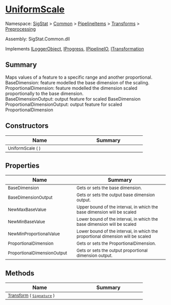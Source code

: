 # [UniformScale](./UniformScale.md)

Namespace: [SigStat]() > [Common](./../../../README.md) > [PipelineItems]() > [Transforms]() > [Preprocessing](./README.md)

Assembly: SigStat.Common.dll

Implements [ILoggerObject](./../../../ILoggerObject.md), [IProgress](./../../../Helpers/IProgress.md), [IPipelineIO](./../../../Pipeline/IPipelineIO.md), [ITransformation](./../../../ITransformation.md)

## Summary
Maps values of a feature to a specific range and another proportional.  <br>BaseDimension: feature modelled the base dimension of the scaling. <br>ProportionalDimension: feature modelled the dimension scaled proportionally to the base dimension. <br>BaseDimensionOutput: output feature for scaled BaseDimension<br>ProportionalDimensionOutput: output feature for scaled ProportionalDimension

## Constructors

| Name | Summary | 
| --- | --- | 
| <sub>UniformScale (  )</sub><div style="width: 200px">| <sub></sub><div style="width: 200px">| <br>


## Properties

| Name | Summary | 
| --- | --- | 
| <sub>BaseDimension</sub><div style="width: 200px">| <sub>Gets or sets the base dimension.</sub><div style="width: 200px">| <br>
| <sub>BaseDimensionOutput</sub><div style="width: 200px">| <sub>Gets or sets the output base dimension output.</sub><div style="width: 200px">| <br>
| <sub>NewMaxBaseValue</sub><div style="width: 200px">| <sub>Upper bound of the interval, in which the base dimension will be scaled</sub><div style="width: 200px">| <br>
| <sub>NewMinBaseValue</sub><div style="width: 200px">| <sub>Lower bound of the interval, in which the base dimension will be scaled</sub><div style="width: 200px">| <br>
| <sub>NewMinProportionalValue</sub><div style="width: 200px">| <sub>Lower bound of the interval, in which the proportional dimension will be scaled</sub><div style="width: 200px">| <br>
| <sub>ProportionalDimension</sub><div style="width: 200px">| <sub>Gets or sets the ProportionalDimension.</sub><div style="width: 200px">| <br>
| <sub>ProportionalDimensionOutput</sub><div style="width: 200px">| <sub>Gets or sets the output proportional dimension output.</sub><div style="width: 200px">| <br>


## Methods

| Name | Summary | 
| --- | --- | 
| <sub>[Transform](./Methods/UniformScale-100663843.md) ( [`Signature`](./../../../Signature.md) )</sub><div style="width: 200px">| <sub></sub><div style="width: 200px">| <br>


